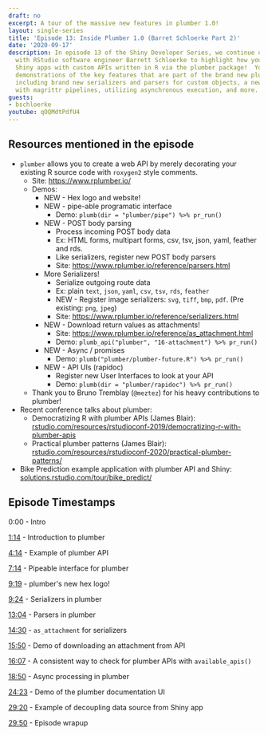 ```yaml
---
draft: no
excerpt: A tour of the massive new features in plumber 1.0!
layout: single-series
title: 'Episode 13: Inside Plumber 1.0 (Barret Schloerke Part 2)'
date: '2020-09-17'
description: In episode 13 of the Shiny Developer Series, we continue our conversation
  with RStudio software engineer Barrett Schloerke to highlight how you can integrate
  Shiny apps with custom APIs written in R via the plumber package!  You’ll see awesome
  demonstrations of the key features that are part of the brand new plumber 1.0 release,
  including brand new serializers and parsers for custom objects, a new tidy API compliant
  with magrittr pipelines, utilizing asynchronous execution, and more.
guests: 
- bschloerke
youtube: qOQMdtPdfU4
---
```


## Resources mentioned in the episode

* `plumber` allows you to create a web API by merely decorating your existing R source code with `roxygen2` style comments.
  * Site: https://www.rplumber.io/
  * Demos:
    * NEW - Hex logo and website!
    * NEW - pipe-able programatic interface
      * Demo: `plumb(dir = "plumber/pipe") %>% pr_run()`
    * NEW - POST body parsing
      * Process incoming POST body data
      * Ex: HTML forms, multipart forms, csv, tsv, json, yaml, feather and rds.
      * Like serializers, register new POST body parsers
      * Site: https://www.rplumber.io/reference/parsers.html
    * More Serializers!
      * Serialize outgoing route data
      * Ex: plain `text`, `json`, `yaml`, `csv`, `tsv`, `rds`, `feather`
      * NEW - Register image serializers: `svg`, `tiff`, `bmp`, `pdf`. (Pre existing: `png`, `jpeg`)
      * Site: https://www.rplumber.io/reference/serializers.html
    * NEW - Download return values as attachments!
      * Site: https://www.rplumber.io/reference/as_attachment.html
      * Demo: `plumb_api("plumber", "16-attachment") %>% pr_run()`
    * NEW - Async / promises
      * Demo: `plumb("plumber/plumber-future.R") %>% pr_run()`
    * NEW - API UIs (rapidoc)
      * Register new User Interfaces to look at your API
      * Demo: `plumb(dir = "plumber/rapidoc") %>% pr_run()`
  * Thank you to Bruno Tremblay (`@meztez`) for his heavy contributions to plumber!
* Recent conference talks about plumber:
  * Democratizing R with plumber APIs (James Blair): [rstudio.com/resources/rstudioconf-2019/democratizing-r-with-plumber-apis](https://rstudio.com/resources/rstudioconf-2019/democratizing-r-with-plumber-apis)
  * Practical plumber patterns  (James Blair): [rstudio.com/resources/rstudioconf-2020/practical-plumber-patterns/](https://rstudio.com/resources/rstudioconf-2020/practical-plumber-patterns/)
* Bike Prediction example application with plumber API and Shiny: [solutions.rstudio.com/tour/bike_predict/](https://solutions.rstudio.com/tour/bike_predict/)


## Episode Timestamps

0:00 - Intro

[1:14](https://www.youtube.com/watch?v=qOQMdtPdfU4&t=1m14s) - Introduction to plumber 

[4:14](https://www.youtube.com/watch?v=qOQMdtPdfU4&t=4m14s) - Example of plumber API

[7:14](https://www.youtube.com/watch?v=qOQMdtPdfU4&t=7m14s) - Pipeable interface for plumber

[9:19](https://www.youtube.com/watch?v=qOQMdtPdfU4&t=9m19s) - plumber's new hex logo! 

[9:24](https://www.youtube.com/watch?v=qOQMdtPdfU4&t=9m24s) - Serializers in plumber

[13:04](https://www.youtube.com/watch?v=qOQMdtPdfU4&t=13m04s) - Parsers in plumber

[14:30](https://www.youtube.com/watch?v=qOQMdtPdfU4&t=14m30s) - `as_attachment` for serializers

[15:50](https://www.youtube.com/watch?v=qOQMdtPdfU4&t=15m50s) - Demo of downloading an attachment from API

[16:07](https://www.youtube.com/watch?v=qOQMdtPdfU4&t=16m07s) - A consistent way to check for plumber APIs with `available_apis()`

[18:50](https://www.youtube.com/watch?v=qOQMdtPdfU4&t=18m50s) - Async processing in plumber

[24:23](https://www.youtube.com/watch?v=qOQMdtPdfU4&t=24m23s) - Demo of the plumber documentation UI

[29:20](https://www.youtube.com/watch?v=qOQMdtPdfU4&t=29m20s) - Example of decoupling data source from Shiny app

[29:50](https://www.youtube.com/watch?v=qOQMdtPdfU4&t=29m50s) - Episode wrapup
